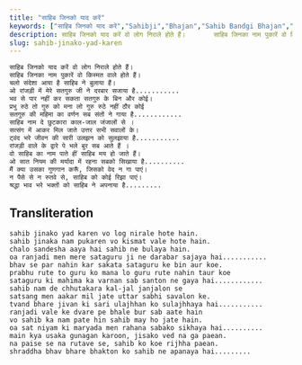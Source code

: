 ```yaml
---
title: "साहिब जिनको याद करें"
keywords: ["साहिब जिनको याद करें","Sahibji","Bhajan","Sahib Bandgi Bhajan","Sant Kabir Bhajan","bhajan lyrics","साहिब बंदगी भजन","भजन"]
description: साहिब जिनको याद करें वो लोग निराले होते हैं।       साहिब जिनका नाम पुकारें वो किस्मत वाले होते हैं।       चलो संदेशा आया है साहिब ने बुलाया हैं।
slug: sahib-jinako-yad-karen
---
```


  
    साहिब जिनको याद करें वो लोग निराले होते हैं।  
    साहिब जिनका नाम पुकारें वो किस्मत वाले होते हैं।  
    चलो संदेशा आया है साहिब ने बुलाया हैं।  
    ओ रांजड़ी में मेरे सतगुरु जी ने दरबार सजाया है...........  
    भव से पार नहीं कर सकता सतगुरु के बिन और कोई।  
    प्रभु रुठे तो गुरु को मना लो गुरु रुठे नहीं ठौर कोई  
    सतगुरु की महिमा का वर्णन सब संतों ने गाया है............  
    साहिब नाम दे छुटकारा काल-जाल जंजालों से ।  
    सत्संग में आकर मिल जाते उत्तर सभी सवालों के।  
    ट्वंद भरे जीवन की सारी उलझन को सुलझाया है...........  
    रांजड़ी वाले के द्वारे पे भले बुर सब आते हैं ।  
    वो साहिब का नाम पाते हीं साहिब मय हो जाते हैं।  
    ओ सात नियम की मर्यादा में रहना सबको सिखाया है..........  
    मैं क्या उसका गुणगान करूँ, जिसको वेद न गा पाएं।  
    न पैसे से न रुतवे से, साहिब को कोई रिझा पाएं।  
    श्रद्धा भाव भरे भक्तों को साहिब ने अपनाया है.........  


## Transliteration

  
    sahib jinako yad karen vo log nirale hote hain.  
    sahib jinaka nam pukaren vo kismat vale hote hain.  
    chalo sandesha aaya hai sahib ne bulaya hain.  
    oa ranjadi men mere sataguru ji ne darabar sajaya hai...........  
    bhav se par nahin kar sakata sataguru ke bin aur koe.  
    prabhu rute to guru ko mana lo guru rute nahin taur koe  
    sataguru ki mahima ka varnan sab santon ne gaya hai............  
    sahib nam de chhutakara kal-jal janjalon se  
    satsang men aakar mil jate uttar sabhi savalon ke.  
    tvand bhare jivan ki sari ulajhhan ko sulajhhaya hai...........  
    ranjadi vale ke dvare pe bhale bur sab aate hain  
    vo sahib ka nam pate hin sahib may ho jate hain.  
    oa sat niyam ki maryada men rahana sabako sikhaya hai..........  
    main kya usaka gunagan karoon, jisako ved na ga paean.  
    na paise se na rutave se, sahib ko koe rijhha paean.  
    shraddha bhav bhare bhakton ko sahib ne apanaya hai.........  

  